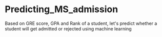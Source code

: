 # Predicting_MS_admission
Based on GRE score, GPA and Rank of a student, let's predict whether a student will get admitted or rejected using machine learning
